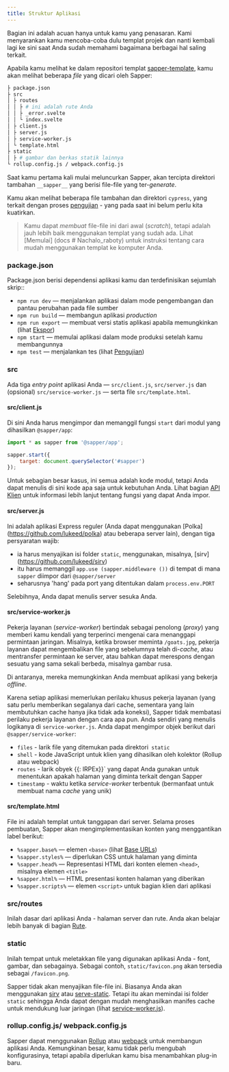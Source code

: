 ```yaml
---
title: Struktur Aplikasi
---
```


Bagian ini adalah acuan hanya untuk kamu yang penasaran. Kami menyarankan kamu mencoba-coba dulu templat projek dan nanti kembali lagi ke sini saat Anda sudah memahami bagaimana berbagai hal saling terkait.

Apabila kamu melihat ke dalam repositori templat [sapper-template](https://github.com/sveltejs/sapper-template), kamu akan melihat beberapa _file_ yang dicari oleh Sapper:

```bash
├ package.json
├ src
│ ├ routes
│ │ ├ # ini adalah rute Anda
│ │ ├ _error.svelte
│ │ └ index.svelte
│ ├ client.js
│ ├ server.js
│ ├ service-worker.js
│ └ template.html
├ static
│ ├ # gambar dan berkas statik lainnya
└ rollup.config.js / webpack.config.js
```

Saat kamu pertama kali mulai meluncurkan Sapper, akan tercipta direktori tambahan `__sapper__` yang berisi file-file yang ter-_generate_.

Kamu akan melihat beberapa file tambahan dan direktori `cypress`, yang terkait dengan proses [pengujian](docs#Testing) - yang pada saat ini belum perlu kita kuatirkan.

> Kamu dapat *membuat* file-file ini dari awal (_scratch_), tetapi adalah jauh lebih baik menggunakan templat yang sudah ada. Lihat [Memulai] (docs # Nachalo_raboty) untuk instruksi tentang cara mudah menggunakan templat ke komputer Anda.

### package.json

Package.json berisi dependensi aplikasi kamu dan terdefinisikan sejumlah skrip::

* `npm run dev` — menjalankan aplikasi dalam mode pengembangan dan pantau perubahan pada file sumber
* `npm run build` — membangun aplikasi _production_
* `npm run export` — membuat versi statis aplikasi apabila memungkinkan (lihat [Ekspor](docs#Proses_Ekspor))
* `npm start` — memulai aplikasi dalam mode produksi setelah kamu membangunnya
* `npm test` — menjalankan tes (lihat [Pengujian](docs#Pengujian_Testing))

### src

Ada tiga _entry point_ aplikasi Anda — `src/client.js`, `src/server.js` dan (opsional) `src/service-worker.js` — serta file `src/template.html`.


#### src/client.js

Di sini Anda harus mengimpor dan memanggil fungsi `start` dari modul yang dihasilkan `@sapper/app`:

```js
import * as sapper from '@sapper/app';

sapper.start({
	target: document.querySelector('#sapper')
});
```

Untuk sebagian besar kasus, ini semua adalah kode modul, tetapi Anda dapat menulis di sini kode apa saja untuk kebutuhan Anda. Lihat bagian [API Klien](docs#API_Klien) untuk informasi lebih lanjut tentang fungsi yang dapat Anda impor.

#### src/server.js

Ini adalah aplikasi Express reguler (Anda dapat menggunakan [Polka] (https://github.com/lukeed/polka) atau beberapa server lain), dengan tiga persyaratan wajib:

* ia harus menyajikan isi folder `static`, menggunakan, misalnya, [sirv] (https://github.com/lukeed/sirv)
* itu harus memanggil `app.use (sapper.middleware ())` di tempat di mana `sapper` diimpor dari `@sapper/server`
* seharusnya 'hang' pada port yang ditentukan dalam `process.env.PORT`

Selebihnya, Anda dapat menulis server sesuka Anda.


#### src/service-worker.js

Pekerja layanan (_service-worker_) bertindak sebagai penolong (_proxy_) yang memberi kamu kendali yang terperinci mengenai cara menanggapi permintaan jaringan. Misalnya, ketika browser meminta `/goats.jpg`, pekerja layanan dapat mengembalikan file yang sebelumnya telah di-_cache_, atau mentransfer permintaan ke server, atau bahkan dapat merespons dengan sesuatu yang sama sekali berbeda, misalnya gambar rusa.

Di antaranya, mereka memungkinkan Anda membuat aplikasi yang bekerja _offline_.

Karena setiap aplikasi memerlukan perilaku khusus pekerja layanan (yang satu perlu memberikan segalanya dari cache, sementara yang lain membutuhkan cache hanya jika tidak ada koneksi), Sapper tidak membatasi perilaku pekerja layanan dengan cara apa pun. Anda sendiri yang menulis logikanya di `service-worker.js`. Anda dapat mengimpor objek berikut dari `@sapper/service-worker`:

* `files` - larik file yang ditemukan pada direktori` static`
* `shell` - kode JavaScript untuk klien yang dihasilkan oleh kolektor (Rollup atau webpack)
* `routes` - larik obyek {{: lRPEx}}` yang dapat Anda gunakan untuk menentukan apakah halaman yang diminta terkait dengan Sapper
* `timestamp` - waktu ketika _service-worker_ terbentuk (bermanfaat untuk membuat nama _cache_ yang unik)


#### src/template.html

File ini adalah templat untuk tanggapan dari server. Selama proses pembuatan, Sapper akan mengimplementasikan konten yang menggantikan label berikut:

* `%sapper.base%` — elemen `<base>` (lihat [Base URLs](docs#Bazovye_URL))
* `%sapper.styles%` — diperlukan CSS untuk halaman yang diminta
* `%sapper.head%` — Representasi HTML dari konten elemen `<head>`, misalnya elemen `<title>`
* `%sapper.html%` — HTML presentasi konten halaman yang diberikan
* `%sapper.scripts%` — elemen `<script>` untuk bagian klien dari aplikasi


### src/routes

Inilah dasar dari aplikasi Anda - halaman server dan rute. Anda akan belajar lebih banyak di bagian [Rute](docs#Rute).


### static

Inilah tempat untuk meletakkan file yang digunakan aplikasi Anda - font, gambar, dan sebagainya. Sebagai contoh, `static/favicon.png` akan tersedia sebagai `/favicon.png`.

Sapper tidak akan menyajikan file-file ini. Biasanya Anda akan menggunakan [sirv](https://github.com/lukeed/sirv) atau [serve-static](https://github.com/expressjs/serve-static). Tetapi itu akan memindai isi folder `static` sehingga Anda dapat dengan mudah menghasilkan manifes cache untuk mendukung  luar jaringan (lihat [service-worker.js](docs#src_service-worker_js)).


### rollup.config.js/ webpack.config.js

Sapper dapat menggunakan [Rollup](https://rollupjs.org/) atau [webpack](https://webpack.js.org/) untuk membangun aplikasi Anda. Kemungkinan besar, kamu tidak perlu mengubah konfigurasinya, tetapi apabila diperlukan kamu bisa menambahkan plug-in baru.